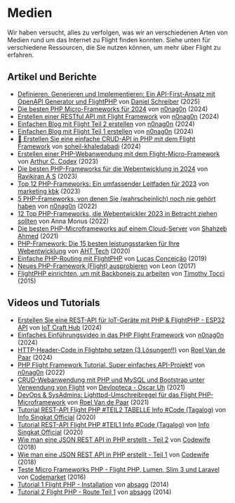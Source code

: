 # Medien

Wir haben versucht, alles zu verfolgen, was wir an verschiedenen Arten von Medien rund um das Internet zu Flight finden konnten. Siehe unten für verschiedene Ressourcen, die Sie nutzen können, um mehr über Flight zu erfahren.

## Artikel und Berichte

- [Definieren, Generieren und Implementieren: Ein API-First-Ansatz mit OpenAPI Generator und FlightPHP](https://dev.to/danielsc/define-generate-and-implement-an-api-first-approach-with-openapi-generator-and-flightphp-1fb3) von [Daniel Schreiber](https://github.com/daniel-sc) (2025)
- [Die besten PHP Micro-Frameworks für 2024](https://dev.to/n0nag0n/best-php-micro-frameworks-for-2024-19h6) von [n0nag0n](https://github.com/n0nag0n) (2024)
- [Erstellen einer RESTful API mit Flight Framework](https://dev.to/n0nag0n/creating-a-restful-api-with-flight-framework-56lj) von [n0nag0n](https://github.com/n0nag0n) (2024)
- [Einfachen Blog mit Flight Teil 2 erstellen](https://dev.to/n0nag0n/building-a-simple-blog-with-flight-part-2-5acb) von [n0nag0n](https://github.com/n0nag0n) (2024)
- [Einfachen Blog mit Flight Teil 1 erstellen](https://dev.to/n0nag0n/building-a-simple-blog-with-flight-part-1-4ap8) von [n0nag0n](https://github.com/n0nag0n) (2024)
- [🚀 Erstellen Sie eine einfache CRUD-API in PHP mit dem Flight Framework](https://dev.to/soheilkhaledabadi/build-a-simple-crud-api-in-php-with-the-flight-framework-5fnk) von [soheil-khaledabadi](https://dev.to/soheilkhaledabadi) (2024)
- [Erstellen einer PHP-Webanwendung mit dem Flight-Micro-Framework](https://reintech.io/blog/building-php-web-application-flight-micro-framework) von [Arthur C. Codex](https://reintech.io/blog/author/arthur-c-codex) (2023)
- [Die besten PHP-Frameworks für die Webentwicklung in 2024](https://www.simplilearn.com/tutorials/php-tutorial/php-framework) von [Ravikiran A S](https://www.simplilearn.com/tutorials/php-tutorial/php-framework) (2023)
- [Top 12 PHP-Frameworks: Ein umfassender Leitfaden für 2023](https://marketingkbk1.medium.com/top-12-php-frameworks-a-comprehensive-guide-for-2023-73746e49a1dd) von [marketing kbk](https://marketingkbk1.medium.com/) (2023)
- [5 PHP-Frameworks, von denen Sie (wahrscheinlich) noch nie gehört haben](https://dev.to/n0nag0n/5-php-frameworks-youve-probably-never-heard-of-3jc1) von [n0nag0n](https://github.com/n0nag0n) (2022)
- [12 Top PHP-Frameworks, die Webentwickler 2023 in Betracht ziehen sollten](https://raygun.com/blog/top-php-frameworks/) von Anna Monus (2022)
- [Die besten PHP-Microframeworks auf einem Cloud-Server](https://www.cloudways.com/blog/php-micro-framework/) von [Shahzeb Ahmed](https://www.cloudways.com/blog/author/shahzebahmed/) (2021)
- [PHP-Framework: Die 15 besten leistungsstarken für Ihre Webentwicklung](https://blog.arrowhitech.com/php-framework-top-15-powerful-ones-for-your-web-development-2020/) von [AHT Tech](https://blog.arrowhitech.com/author/aht-tech/) (2020)
- [Einfache PHP-Routing mit FlightPHP](https://lucasrconceicao.medium.com/easy-php-routing-with-flightphp-344a86a1a449) von [Lucas Conceição](https://lucasrconceicao.medium.com/) (2019)
- [Neues PHP-Framework (Flight) ausprobieren](https://scaledimages.com/post/2017-09-20-trying-out-new-php-framework-flight/) von Leon (2017)
- [FlightPHP einrichten, um mit Backbonejs zu arbeiten](https://timothytocci.com/category/flightphp/) von [Timothy Tocci](https://timothytocci.com/author/timothytocci/) (2015)

## Videos und Tutorials

- [Erstellen Sie eine REST-API für IoT-Geräte mit PHP & FlightPHP - ESP32 API](https://www.youtube.com/watch?v=VpsuaIH0EiU) von [IoT Craft Hub](https://www.youtube.com/@IoTCraftHub) (2024)
- [Einfaches Einführungsvideo in das PHP Flight Framework](https://www.youtube.com/watch?v=VCztp1QLC2c) von [n0nag0n](https://www.youtube.com/@n0nag0n) (2024)
- [HTTP-Header-Code in Flightphp setzen (3 Lösungen!!)](https://www.youtube.com/watch?v=g1i0iy3LqKo) von [Roel Van de Paar](https://www.youtube.com/@RoelVandePaar) (2024)
- [PHP Flight Framework Tutorial. Super einfaches API-Projekt!](https://www.youtube.com/watch?v=46WVlj1bXH0) von [n0nag0n](https://www.youtube.com/@n0nag0n) (2022)
- [CRUD-Webanwendung mit PHP und MySQL und Bootstrap unter Verwendung von Flight](https://www.youtube.com/watch?v=WC7gxan2kHU) von [Devlopteca - Oscar Uh](https://www.youtube.com/@Develoteca) (2021)
- [DevOps & SysAdmins: Lighttpd-Umschreibregel für das Flight PHP-Microframework](https://www.youtube.com/watch?v=2_CVDbWKpJs) von [Roel Van de Paar](https://www.youtube.com/@RoelVandePaar) (2021)
- [Tutorial REST-API Flight PHP #TEIL2 TABELLE Info #Code (Tagalog)](https://www.youtube.com/watch?v=PpfCZc_j17w) von [Info Singkat Official](https://www.youtube.com/@InfoSingkat) (2020)
- [Tutorial REST-API Flight PHP #TEIL1 Info #Code (Tagalog)](https://www.youtube.com/watch?v=-f1a1wIAbJo) von [Info Singkat Official](https://www.youtube.com/@InfoSingkat) (2020)
- [Wie man eine JSON REST API in PHP erstellt - Teil 2](https://www.youtube.com/watch?v=QmNWvdJ0-Fw) von [Codewife](https://www.youtube.com/@Codewife) (2018)
- [Wie man eine JSON REST API in PHP erstellt - Teil 1](https://www.youtube.com/watch?v=eyzd3orrUMs) von [Codewife](https://www.youtube.com/@Codewife) (2018)
- [Teste Micro Frameworks PHP - Flight PHP, Lumen, Slim 3 und Laravel](https://www.youtube.com/watch?v=QRL1W4ofsqE) von [Codemarket](https://www.youtube.com/@Codemarket) (2016)
- [Tutorial 1 Flight PHP - Installation](https://www.youtube.com/watch?v=0sfsQfingB8) von [absagg](https://www.youtube.com/@absagg) (2014)
- [Tutorial 2 Flight PHP - Route Teil 1](https://www.youtube.com/watch?v=Rgmxy9w1MZI) von [absagg](https://www.youtube.com/@absagg) (2014)